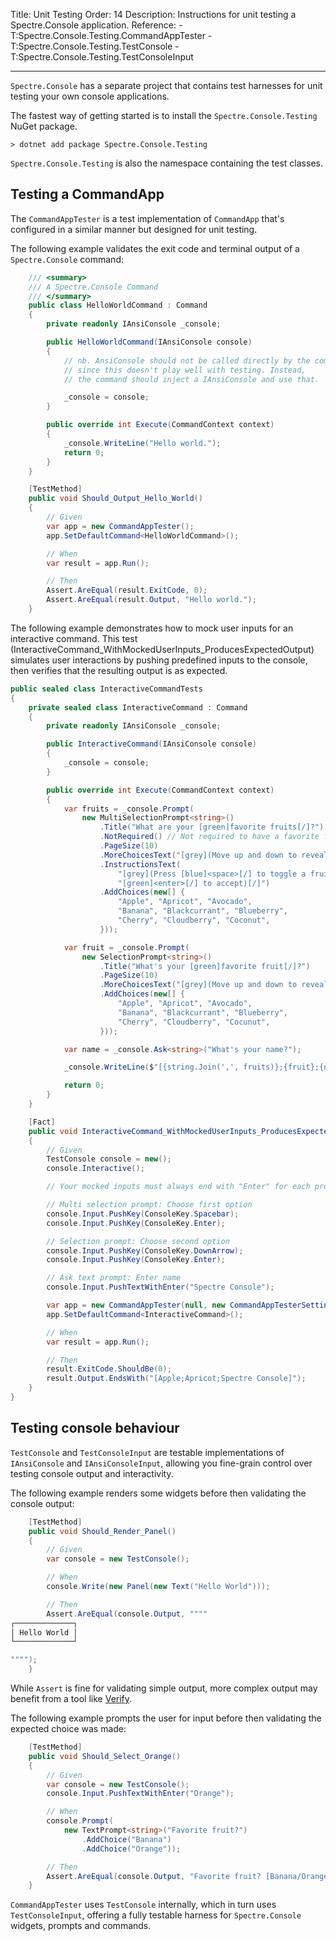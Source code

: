 Title: Unit Testing
Order: 14
Description: Instructions for unit testing a Spectre.Console application.
Reference: - T:Spectre.Console.Testing.CommandAppTester - T:Spectre.Console.Testing.TestConsole - T:Spectre.Console.Testing.TestConsoleInput

---

`Spectre.Console` has a separate project that contains test harnesses for unit testing your own console applications.

The fastest way of getting started is to install the `Spectre.Console.Testing` NuGet package.

```text
> dotnet add package Spectre.Console.Testing
```

`Spectre.Console.Testing` is also the namespace containing the test classes.

## Testing a CommandApp

The `CommandAppTester` is a test implementation of `CommandApp` that's configured in a similar manner but designed for unit testing.

The following example validates the exit code and terminal output of a `Spectre.Console` command:

```csharp
    /// <summary>
    /// A Spectre.Console Command
    /// </summary>
    public class HelloWorldCommand : Command
    {
        private readonly IAnsiConsole _console;

        public HelloWorldCommand(IAnsiConsole console)
        {
            // nb. AnsiConsole should not be called directly by the command
            // since this doesn't play well with testing. Instead,
            // the command should inject a IAnsiConsole and use that.

            _console = console;
        }

        public override int Execute(CommandContext context)
        {
            _console.WriteLine("Hello world.");
            return 0;
        }
    }

    [TestMethod]
    public void Should_Output_Hello_World()
    {
        // Given
        var app = new CommandAppTester();
        app.SetDefaultCommand<HelloWorldCommand>();

        // When
        var result = app.Run();

        // Then
        Assert.AreEqual(result.ExitCode, 0);
        Assert.AreEqual(result.Output, "Hello world.");
    }
```

The following example demonstrates how to mock user inputs for an interactive command.
This test (InteractiveCommand_WithMockedUserInputs_ProducesExpectedOutput) simulates user interactions by pushing predefined inputs to the console, then verifies that the resulting output is as expected.

```csharp
public sealed class InteractiveCommandTests
{
    private sealed class InteractiveCommand : Command
    {
        private readonly IAnsiConsole _console;

        public InteractiveCommand(IAnsiConsole console)
        {
            _console = console;
        }

        public override int Execute(CommandContext context)
        {
            var fruits = _console.Prompt(
                new MultiSelectionPrompt<string>()
                    .Title("What are your [green]favorite fruits[/]?")
                    .NotRequired() // Not required to have a favorite fruit
                    .PageSize(10)
                    .MoreChoicesText("[grey](Move up and down to reveal more fruits)[/]")
                    .InstructionsText(
                        "[grey](Press [blue]<space>[/] to toggle a fruit, " +
                        "[green]<enter>[/] to accept)[/]")
                    .AddChoices(new[] {
                        "Apple", "Apricot", "Avocado",
                        "Banana", "Blackcurrant", "Blueberry",
                        "Cherry", "Cloudberry", "Coconut",
                    }));

            var fruit = _console.Prompt(
                new SelectionPrompt<string>()
                    .Title("What's your [green]favorite fruit[/]?")
                    .PageSize(10)
                    .MoreChoicesText("[grey](Move up and down to reveal more fruits)[/]")
                    .AddChoices(new[] {
                        "Apple", "Apricot", "Avocado",
                        "Banana", "Blackcurrant", "Blueberry",
                        "Cherry", "Cloudberry", "Cocunut",
                    }));

            var name = _console.Ask<string>("What's your name?");

            _console.WriteLine($"[{string.Join(',', fruits)};{fruit};{name}]");

            return 0;
        }
    }

    [Fact]
    public void InteractiveCommand_WithMockedUserInputs_ProducesExpectedOutput()
    {
        // Given
        TestConsole console = new();
        console.Interactive();

        // Your mocked inputs must always end with "Enter" for each prompt!

        // Multi selection prompt: Choose first option
        console.Input.PushKey(ConsoleKey.Spacebar);
        console.Input.PushKey(ConsoleKey.Enter);

        // Selection prompt: Choose second option
        console.Input.PushKey(ConsoleKey.DownArrow);
        console.Input.PushKey(ConsoleKey.Enter);

        // Ask text prompt: Enter name
        console.Input.PushTextWithEnter("Spectre Console");

        var app = new CommandAppTester(null, new CommandAppTesterSettings(), console);
        app.SetDefaultCommand<InteractiveCommand>();

        // When
        var result = app.Run();

        // Then
        result.ExitCode.ShouldBe(0);
        result.Output.EndsWith("[Apple;Apricot;Spectre Console]");
    }
}
```

## Testing console behaviour

`TestConsole` and `TestConsoleInput` are testable implementations of `IAnsiConsole` and `IAnsiConsoleInput`, allowing you fine-grain control over testing console output and interactivity.

The following example renders some widgets before then validating the console output:

```csharp
    [TestMethod]
    public void Should_Render_Panel()
    {
        // Given
        var console = new TestConsole();

        // When
        console.Write(new Panel(new Text("Hello World")));

        // Then
        Assert.AreEqual(console.Output, """"
┌─────────────┐
│ Hello World │
└─────────────┘

"""");
    }
```

While `Assert` is fine for validating simple output, more complex output may benefit from a tool like [Verify](https://github.com/VerifyTests/Verify).

The following example prompts the user for input before then validating the expected choice was made:

```csharp
    [TestMethod]
    public void Should_Select_Orange()
    {
        // Given
        var console = new TestConsole();
        console.Input.PushTextWithEnter("Orange");

        // When
        console.Prompt(
            new TextPrompt<string>("Favorite fruit?")
                .AddChoice("Banana")
                .AddChoice("Orange"));

        // Then
        Assert.AreEqual(console.Output, "Favorite fruit? [Banana/Orange]: Orange\n");
    }
```

`CommandAppTester` uses `TestConsole` internally, which in turn uses `TestConsoleInput`, offering a fully testable harness for `Spectre.Console` widgets, prompts and commands.

